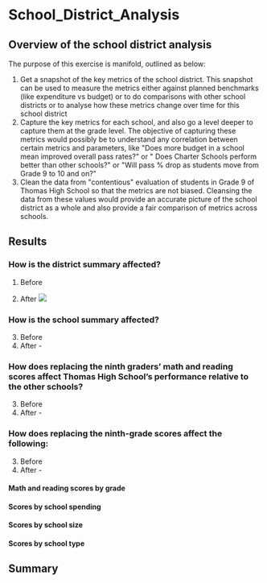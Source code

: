 # School_District_Analysis
 
## Overview of the school district analysis

The purpose of this exercise is manifold, outlined as below:
1. Get a snapshot of the key metrics of the school district. This snapshot can be used to measure the metrics either against planned benchmarks (like expenditure vs budget) or to do comparisons with other school districts or to analyse how these metrics change over time for this school district
2. Capture the key metrics for each school, and also go a level deeper to capture them at the grade level. The objective of capturing these metrics would possibly be to understand any correlation between certain metrics and parameters, like "Does more budget in a school mean improved overall pass rates?" or " Does Charter Schools perform better than other schools?" or "Will pass % drop as students move from Grade 9 to 10 and on?"
3. Clean the data from "contentious" evaluation of students in Grade 9 of Thomas High School so that the metrics are not biased. Cleansing the data from these values would provide an accurate picture of the school district as a whole and also provide a fair comparison of metrics across schools. 

## Results

### How is the district summary affected?

1. Before

2. After 
 ![](School_District_Analysis/After.png?raw=true)

### How is the school summary affected?

3. Before 
4. After - 

### How does replacing the ninth graders’ math and reading scores affect Thomas High School’s performance relative to the other schools?

3. Before 
4. After - 


### How does replacing the ninth-grade scores affect the following:

3. Before 
4. After - 


#### Math and reading scores by grade
#### Scores by school spending
#### Scores by school size
#### Scores by school type




## Summary
